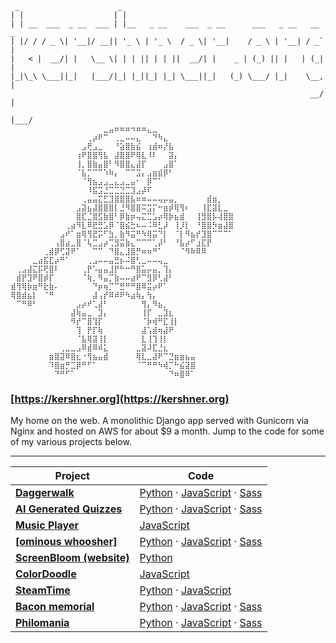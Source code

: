 <a id="skeleton"></a>
```
 _                      _                                               
| |                    | |                                              
| | __  ___  _ __  ___ | |__   _ __    ___  _ __      ___   _ __   __ _ 
| |/ / / _ \| '__|/ __|| '_ \ | '_ \  / _ \| '__|    / _ \ | '__| / _` |
|   < |  __/| |   \__ \| | | || | | ||  __/| |    _ | (_) || |   | (_| |
|_|\_\ \___||_|   |___/|_| |_||_| |_| \___||_|   (_) \___/ |_|    \__, |
                                                                   __/ |
                                                                  |___/ 
⠀⠀⠀⠀⠀⠀⠀⠀⠀⠀⠀⠀⠀⠀⠀⠀⠀⣀⣤⠶⠶⠶⠲⠶⠶⣄⣀⠀⠀⠀⠀⠀⠀⠀⠀⠀⠀⠀⠀⠀⠀
⠀⠀⠀⠀⠀⠀⠀⠀⠀⠀⠀⠀⠀⠀⢀⡴⠟⠉⠀⢀⣀⠤⠤⣄⠀⠀⠙⠳⣄⠀⠀⠀⠀⠀⠀⠀⠀⠀⠀⠀⠀
⠀⠀⠀⠀⠀⠀⠀⠀⠀⠀⠀⠀⠀⣠⢟⣠⣀⠀⠀⠘⣵⣿⣷⣮⠀⢰⣾⠶⡜⣧⠀⠀⠀⠀⠀⠀⠀⠀⠀⠀⠀
⠀⠀⠀⠀⠀⠀⠀⠀⠀⠀⠀⠀⢰⠟⣿⣿⢻⣧⠀⣼⣿⣿⠟⢿⣇⠸⠇⠀⠀⣽⡄⠀⠀⠀⠀⠀⠀⠀⠀⠀⠀
⠀⠀⠀⠀⠀⠀⠀⠀⠀⠀⠀⠀⢸⡀⣿⣷⣤⣿⠃⠻⣿⣿⣄⣼⡏⠀⠀⠀⣠⣿⠁⠀⠀⠀⠀⠀⠀⠀⠀⠀⠀
⠀⠀⠀⠀⠀⠀⠀⠀⠀⠀⠀⠀⠈⣧⡉⠉⠉⠱⠷⡄⠀⠉⠉⣩⡄⣠⣶⣾⡿⠃⠀⠀⠀⠀⠀⠀⠀⠀⠀⠀⠀
⠀⠀⠀⠀⠀⠀⠀⠀⠀⠀⠀⠀⠀⠈⢻⣦⣠⣠⣀⣄⣠⣀⣤⠂⠀⡿⠉⠁⠀⠀⠀⠀⠀⠀⠀⠀⠀⠀⠀⠀⠀
⠀⠀⠀⠀⠀⠀⠀⠀⠀⠀⠀⠀⠀⠀⠸⣯⣩⣘⣉⣉⣙⣉⣹⣠⡼⠏⠀⠀⠀⠀⠀⠀⠀⠀⠀⠀⠀⠀⠀⠀⠀
⠀⠀⠀⠀⠀⠀⠀⠀⠀⠀⠀⠀⠀⢀⣤⣤⣍⣋⣹⣿⣿⣿⣧⠶⠶⠤⠤⢤⡤⣤⡀⠀⠀⠀⠀⠀⣾⣶⡀⠀⠀
⠀⠀⠀⠀⠀⠀⠀⠀⠀⠀⠀⠀⣠⣽⣦⣼⣿⣿⣿⡇⣘⠻⣿⣿⠭⣩⡍⠒⣶⡾⢿⢻⠆⠀⠀⢸⣏⣽⣇⣀⠀
⠀⠀⠀⠀⠀⠀⠀⠀⠀⠀⠀⠀⣿⣏⣈⣿⣫⣷⣿⠃⡿⣷⡶⢤⣍⣉⣡⡴⢿⡷⣦⣾⠀⠀⢸⣻⣿⡧⢼⣿⣿
⠀⠀⠀⠀⠀⠀⠀⠀⠀⠀⢀⣴⠻⣇⠿⣟⣛⣡⡿⠈⣿⣮⣓⠦⠤⠨⠿⣃⡼⠀⢸⡸⡇⠀⠘⣿⣿⡳⣶⣼⣿
⠀⠀⠀⠀⠀⠀⠀⠀⠀⣠⠞⠁⣶⢿⢻⣟⡭⠋⣳⡀⣷⠻⣭⠛⠳⢿⣭⠙⡇⠀⠈⡇⠻⣦⡞⣹⣿⠉⠉⠉⠁
⠀⠀⠀⠀⠀⠀⠀⠀⢠⣿⣴⣀⣿⠈⢧⣉⣠⡴⢉⣻⣭⣷⣄⠉⠉⠉⢁⡼⠃⠀⠘⣧⡴⠋⣰⣏⡟⠀⠀⠀⠀
⠀⠀⠀⠀⠀⠀⢀⣾⡿⢋⣽⠟⠁⠀⠀⠉⠉⠀⠙⣿⣄⣸⣿⡛⠶⠶⠛⠁⠀⠀⠀⠈⠻⠷⠿⠿⠀⠀⠀⠀⠀
⠀⠀⠀⠀⣀⣴⣯⣏⡴⠛⠁⠀⠀⠀⢀⣠⠤⠤⣤⣛⡦⠬⣿⢃⣀⠤⠤⢤⣀⠀⠀⠀⠀⠀⠀⠀⠀⠀⠀⠀⠀
⠀⢀⣠⣼⣍⡯⢟⣿⠇⠀⠀⠀⠀⢀⡟⠡⣤⣤⣸⡟⠓⠒⠛⣿⣥⡤⣤⡀⢹⡄⠀⠀⠀⠀⠀⠀⠀⠀⠀⠀⠀
⠀⣾⡟⣹⠟⣿⡾⡏⠀⠀⠀⠀⠀⠈⢷⡀⠻⣤⡉⣷⠤⠤⣴⠟⠉⣻⡿⢃⣼⠃⠀⠀⠀⠀⠀⠀⠀⠀⠀⠀⠀
⣾⢻⢿⡷⣶⠛⣗⣷⠄⠀⠀⠀⠀⠀⠀⠙⡶⢶⡉⠉⣛⠛⠛⣿⠿⣭⡴⠟⠁⠀⠀⠀⠀⠀⠀⠀⠀⠀⠀⠀⠀
⢿⣿⣾⣦⡇⠀⠈⠛⠀⠀⠀⠀⠀⠀⠀⣼⢠⡞⠿⠾⠟⠳⣴⢷⡄⢳⡄⠀⠀⠀⠀⠀⠀⠀⠀⠀⠀⠀⠀⠀⠀
⠀⠉⠛⠿⠃⠀⠀⠀⠀⠀⠀⠀⣠⡴⠞⢁⣼⠃⠀⠀⠀⠀⠀⠀⢻⡄⠻⣦⡀⠀⠀⠀⠀⠀⠀⠀⠀⠀⠀⠀⠀
⠀⠀⠀⠀⠀⠀⠀⠀⠀⠀⠀⣼⢷⣤⣀⠀⣹⡄⠀⠀⠀⠀⠀⠀⢸⡏⠀⣀⣹⣆⠀⠀⠀⠀⠀⠀⠀⠀⠀⠀⠀
⠀⠀⠀⠀⠀⠀⠀⠀⠀⠀⠀⠻⡞⠉⣿⢹⡏⠀⠀⠀⠀⠀⠀⠀⠈⡷⢾⠛⣏⢸⡇⠀⠀⠀⠀⠀⠀⠀⠀⠀⠀
⠀⠀⠀⠀⠀⠀⠀⠀⠀⠀⠀⠀⢹⠀⡟⡏⢷⠀⠀⠀⠀⠀⠀⠀⣼⢡⣾⢶⣼⠟⠀⠀⠀⠀⠀⠀⠀⠀⠀⠀⠀
⠀⠀⠀⠀⠀⠀⠀⠀⠀⠀⠀⠀⠈⣧⢿⣽⢸⡇⠀⠀⠀⠀⠀⠀⣇⢸⢹⢸⡇⠀⠀⠀⠀⠀⠀⠀⠀⠀⠀⠀⠀
⠀⠀⠀⠀⠀⠀⠀⠀⠀⢀⣀⣀⣠⠿⣾⠿⠾⣅⠀⠀⠀⠀⠀⣀⣽⠼⣏⣘⣆⠀⠀⠀⠀⠀⠀⠀⠀⠀⠀⠀⠀
⠀⠀⠀⠀⠀⠀⠀⣶⣿⣽⠿⣿⣆⠐⢻⣦⣤⣾⠀⠀⠀⠀⠀⢿⣇⣀⣼⠟⠉⣙⣶⣶⣦⣤⠀⠀⠀⠀⠀⠀⠀
⠀⠀⠀⠀⠀⠀⠀⠹⣿⣶⡛⣉⡿⠛⠋⠁⠀⠀⠀⠀⠀⠀⠀⠈⠉⠛⠛⠳⢾⡉⠓⣮⣽⣿⠀⠀⠀⠀⠀⠀⠀
⠀⠀⠀⠀⠀⠀⠀⠀⠙⠛⠋⠁⠀⠀⠀⠀⠀⠀⠀⠀⠀⠀⠀⠀⠀⠀⠀⠀⠀⠙⠶⣿⠿⠁⠀⠀⠀⠀⠀⠀⠀

```
### [https://kershner.org](https://kershner.org)

My home on the web.  A monolithic Django app served with Gunicorn via Nginx and hosted on AWS for about $9 a month.  Jump to the code for some of my various projects below.
___
| Project | Code |
|---------|--------------|
| **[Daggerwalk](https://kershner.org/daggerwalk/)** | [Python](https://github.com/kershner/kershner_org/tree/master/apps/daggerwalk) · [JavaScript](https://github.com/kershner/kershner_org/blob/master/static/js/daggerwalk/) · [Sass](https://github.com/kershner/kershner_org/blob/master/static/sass/daggerwalk.sass) |
| **[AI Generated Quizzes](https://kershner.org/quiz/)** | [Python](https://github.com/kershner/kershner_org/tree/master/apps/ai_quiz) · [JavaScript](https://github.com/kershner/kershner_org/blob/master/static/js/aiQuiz.js) · [Sass](https://github.com/kershner/kershner_org/blob/master/static/sass/ai-quiz.sass) |
| **[Music Player](https://kershner.org/music/)** | [JavaScript](https://github.com/kershner/kershner_org/tree/master/static/react-apps/musicPlayer) |
| **[[ominous whoosher]](https://kershner.org/whoosh/)** | [Python](https://github.com/kershner/kershner_org/tree/master/apps/whoosh) · [JavaScript](https://github.com/kershner/kershner_org/blob/master/static/js/whoosh.js) · [Sass](https://github.com/kershner/kershner_org/blob/master/static/sass/whoosh.sass) |
| **[ScreenBloom (website)](https://kershner.org/screenbloom/)** | [Python](https://github.com/kershner/kershner_org/tree/master/apps/screenbloom) |
| **[ColorDoodle](https://kershner.org/doodle/)** | [JavaScript](https://github.com/kershner/kershner_org/tree/master/static/react-apps/colorDoodle) |
| **[SteamTime](https://kershner.org/steamtime/)** | [Python](https://github.com/kershner/kershner_org/tree/master/apps/steamtime) · [JavaScript](https://github.com/kershner/kershner_org/blob/master/static/js/steamtime.js) |
| **[Bacon memorial](https://kershner.org/bacon/)** | [Python](https://github.com/kershner/kershner_org/tree/master/apps/bacon) · [JavaScript](https://github.com/kershner/kershner_org/blob/master/static/js/bacon.js) · [Sass](https://github.com/kershner/kershner_org/blob/master/static/sass/bacon.sass) |
| **[Philomania](https://kershner.org/phil/)** | [Python](https://github.com/kershner/kershner_org/tree/master/apps/philomania) · [JavaScript](https://github.com/kershner/kershner_org/blob/master/static/js/philomania.js) · [Sass](https://github.com/kershner/kershner_org/blob/master/static/sass/philomania.sass) |
